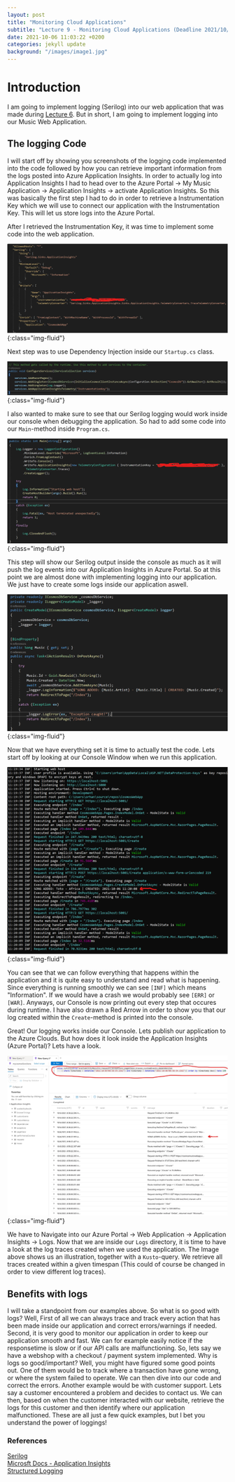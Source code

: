 ```yaml
---
layout: post
title: "Monitoring Cloud Applications"
subtitle: "Lecture 9 - Monitoring Cloud Applications (Deadline 2021/10/06 23:55)"
date: 2021-10-06 11:03:22 +0200
categories: jekyll update
background: "/images/image1.jpg"
---
```


# Introduction

I am going to implement logging (Serilog) into our web application that was made during [Lecture 6](https://orhan92.github.io/jekyll/update/2021/09/24/webapp-in-the-cloud.html). But in short, I am going to implement logging into our Music Web Application.

## The logging Code

I will start off by showing you screenshots of the logging code implemented into the code followed by how you can retrieve important information from the logs posted into Azure Application Insights. In order to actually log into Application Insights I had to head over to the Azure Portal -> My Music Application -> Application Insights -> activate Application Insights. So this was basically the first step I had to do in order to retrieve a Instrumentation Key which we will use to connect our application with the Instrumentation Key. This will let us store logs into the Azure Portal.

After I retrieved the Instrumentation Key, it was time to implement some code into the web application.

![Appsettings](/images/json-instrumentation-key.png){:class="img-fluid"}

Next step was to use Dependency Injection inside our `Startup.cs` class.

![Startup.cs](/images/startup.png){:class="img-fluid"}

I also wanted to make sure to see that our Serilog logging would work inside our console when debugging the application. So had to add some code into our `Main`-method inside `Program.cs`.

![Main.cs](/images/main-logging.png){:class="img-fluid"}

This step will show our Serilog output inside the console as much as it will push the log events into our Application Insights in Azure Portal. So at this point we are almost done with implementing logging into our application. We just have to create some logs inside our application aswell.

![Create Log](/images/create-logs.png){:class="img-fluid"}

Now that we have everything set it is time to actually test the code. Lets start off by looking at our Console Window when we run this application.

![Console Log](/images/console-log.png){:class="img-fluid"}

You can see that we can follow everything that happens within the application and it is quite easy to understand and read what is happening. Since everything is running smoothly we can see `[INF]` which means "Information". If we would have a crash we would probably see `[ERR]` or `[WAR]`. Anyways, our Console is now printing out every step that occures during runtime. I have also drawn a Red Arrow in order to show you that our log created within the `Create`-method is printed into the console.

Great! Our logging works inside our Console. Lets publish our application to the Azure Clouds. But how does it look inside the Application Insights (Azure Portal)? Lets have a look.

![Azure Log](/images/azure-log.jpg){:class="img-fluid"}

We have to Navigate into our Azure Portal -> Web Application -> Application Insights -> Logs. Now that we are inside our `Logs` directory, it is time to have a look at the log traces created when we used the application. The Image above shows us an illustration, together with a `Kusto`-query. We retrieve all traces created within a given timespan (This could of course be changed in order to view different log traces).

## Benefits with logs

I will take a standpoint from our examples above. So what is so good with logs? Well, First of all we can always trace and track every action that has been made inside our application and correct errors/warnings if needed. Second, it is very good to monitor our application in order to keep our application smooth and fast. We can for example easily notice if the responsetime is slow or if our API calls are malfunctioning. So, lets say we have a webshop with a checkout / payment system implemented. Why is logs so good/important? Well, you might have figured some good points out. One of them would be to track where a transaction have gone wrong, or where the system failed to operate. We can then dive into our code and correct the errors.
Another example would be with customer support. Lets say a customer encountered a problem and decides to contact us. We can then, based on when the customer interacted with our website, retrieve the logs for this customer and then identify where our application malfunctioned.
These are all just a few quick examples, but I bet you understand the power of loggings!

### References

[Serilog](https://serilog.net/)\
[Microsft Docs - Application Insights](https://docs.microsoft.com/en-us/learn/modules/instrument-web-app-code-with-application-insights/2-install-application-insights-sdk)\
[Structured Logging](https://codewithmukesh.com/blog/serilog-in-aspnet-core-3-1/)
